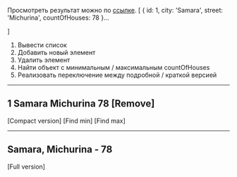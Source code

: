 Просмотреть результат можно по [ссылке](http://cities-manager.vofus.gq/).
[
 {
  id: 1,
  city: 'Samara',
  street: 'Michurina',
  countOfHouses: 78
 }...

]

1. Вывести список
2. Добавить новый элемент
3. Удалить элемент
4. Найти объект с минимальным / максимальным countOfHouses
5. Реализовать переключение между подробной / краткой версией
---------------------------------------
1  Samara   Michurina    78    [Remove]
---------------------------------------
[Compact version] [Find min] [Find max]

-----------------------
Samara, Michurina - 78
-----------------------
[Full version]